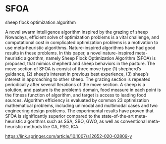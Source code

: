 # SFOA
sheep flock optimization algorithm

A novel swarm intelligence algorithm inspired by the grazing of sheep
Nowadays, efficient solve of optimization problems is a vital challenge, and computational cost in complicated optimization problems is a motivation to use meta-heuristic algorithms. Nature-inspired algorithms have had good results in these problems. In this paper, a novel nature-inspired meta-heuristic algorithm, namely Sheep Flock Optimization Algorithm (SFOA) is proposed, that mimics shepherd and sheep behaviors in the pasture. The move section of SFOA is consist of three move type (1) shepherd’s guidance, (2) sheep’s interest in previous best experience, (3) sheep’s interest in approaching to other sheep. The grazing section is repeated periodically after several Iterations of the move section. A sheep is a solution, and pasture is the problem’s domain, food measure in each point is the fitness function of algorithm, and target is access to leading food sources. Algorithm efficiency is evaluated by common 23 optimization mathematical problems, including unimodal and multimodal cases and two engineering design problems. The experimental results have proven that SFOA is significantly superior compared to the state-of-the-art meta-heuristic algorithms such as SSA, SBO, GWO, as well as conventional meta-heuristic methods like GA, PSO, ICA.

https://link.springer.com/article/10.1007/s12652-020-02809-y
